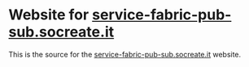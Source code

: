 # Website for [service-fabric-pub-sub.socreate.it](http://service-fabric-pub-sub.socreate.it)

This is the source for the [service-fabric-pub-sub.socreate.it](http://service-fabric-pub-sub.socreate.it) website.
